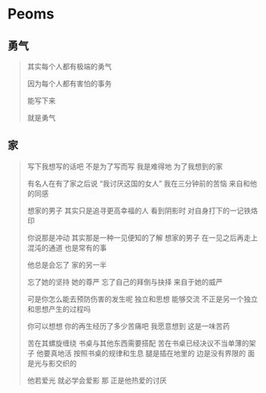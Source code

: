 # Peoms

## 勇气

> 其实每个人都有极端的勇气
> 
> 因为每个人都有害怕的事务
> 
> 能写下来
> 
> 就是勇气

## 家

> 写下我想写的话吧
> 不是为了写而写
> 我是难得地
> 为了我想到的家
>
> 有名人在有了家之后说
> “我讨厌这国的女人”
> 我在三分钟前的苦恼
> 来自和他的同感
>
> 想家的男子
> 其实只是追寻更高幸福的人
> 看到阴影时
> 对自身打下的一记铁烙印
>
> 你说那是冲动
> 其实那是一种一见便知的了解
> 想家的男子
> 在一见之后再走上混沌的通道
> 也是常有的事
>
> 他总是会忘了
> 家的另一半
>
> 忘了她的坚持
> 她的尊严
> 忘了自己的拜倒与抉择
> 来自于她的威严
>
> 可是你怎么能去预防伤害的发生呢
> 独立和思想
> 能够交流
> 不正是另一个独立和思想产生的过程吗
>
> 你可以想想
> 你的再生经历了多少苦痛吧
> 我愿意想到
> 这是一味苦药
>
> 苦在其螺旋缠绕
> 书桌与其他东西需要搭配
> 苦在书桌已经决议不当单薄的架子
> 他要真地活
> 按照书桌的规律和生息
> 腿是插在地里的
> 边是没有界限的
> 面是光与影交织的
>
> 他若爱光
> 就必学会爱影
> 那
> 正是他热爱的讨厌
